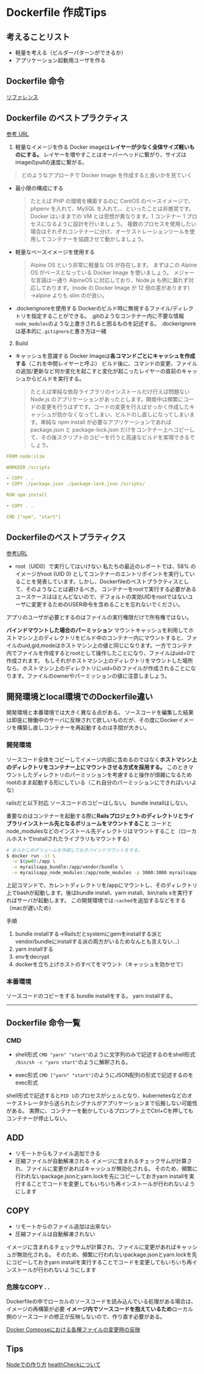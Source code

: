 # Dockerfile 作成Tips

## 考えることリスト

- 軽量を考える（ビルダーパターンができるか）
- アプリケーション起動用ユーザを作る

## Dockerfile 命令

[リファレンス](https://docs.docker.jp/engine/reference/builder.html)

## Dockerfile のベストプラクティス

[参考 URL](https://y-ohgi.com/introduction-docker/3_production/dockerfile/)

1. 軽量なイメージを作る
   Docker imageは**レイヤーが少なく全体サイズ軽いものにする。**
   レイヤーを増やすことはオーバーヘッドに繋がり、サイズはimageのpullの速度に繋がる。

> どのようなアプローチで Docker Image を作成すると良いかを見ていく

- 最小限の構成にする

  > たとえば PHP の環境を構築するのに CentOS のベースイメージで、phpenv を入れて、MySQL を入れて、、といったことは非推奨です。
  > Docker はいままでの VM とは思想が異なります。1 コンテナー 1 プロセスになるように設計を行いましょう。
  > 複数のプロセスを使用したい場合はそれぞれコンテナーに分け、オーケストレーションツールを使用してコンテナーを協調させて動かしましょう。

- 軽量なベースイメージを使用する

  > Alpine OS という非常に軽量な OS が存在します。
  > まずはこの Alpine OS がベースとなっている Docker Image を使いましょう。
  > メジャーな言語は一通り AlpineOS に対応しており、Node.js も例に漏れず対応しております。(node の Docker Image が 12 倍の差があります)
  > →alpine よりも slim のが良い。

- .dockerignoreを使用する
  Dockerのビルド時に無視するファイル/ディレクトリを指定することができる。
  .gitのようなコンテナー内に不要な情報`node_modules`のような上書きされると困るものを記述する。
  .dockerignoreは基本的に`.gitignore`と書き方は一緒

2. Build

- キャッシュを意識する
  Docker Imageは**各コマンドごとにキャッシュを作成する**（これを中間レイヤーと呼ぶ）
  ビルド後に、コマンドの変更、ファイルの追加/更新など何か変化を起こすと変化が起こったレイヤーの直前のキャッシュからビルドを実行する。
  > たとえば単純な依存ライブラリのインストールだけ行えば問題ない Node.js のアプリケーションがあったとします。開発中は頻繁にコードの変更を行うはずです。コードの変更を行えばせっかく作成したキャッシュが効かなくなってしまい、ビルドのし直しになってしまいます。単純な npm install が必要なアプリケーションであれば package.json と package-lock.json だけをコンテナー上へコピーして、その後スクリプトのコピーを行うと高速なビルドを実現できるでしょう。

```yml
FROM node:slim

WORKDIR /scripts

- COPY . .
+ COPY ./package.json ./package-lock.json /scripts/

RUN npm install

+ COPY . .

CMD ["npm", "start"]
```

## Dockerfileのベストプラティクス

[参考URL](https://sysdig.jp/blog/dockerfile-best-practices/)

- root（UID0）で実行してはいけない
私たちの最近のレポートでは、58% のイメージがroot (UID 0) としてコンテナーのエントリポイントを実行していることを発表しています。しかし、Dockerfileのベストプラクティスとして、そのようなことは避けるべき。
コンテナーをrootで実行する必要があるユースケースはほとんどないので、デフォルトの実効UIDをrootではないユーザに変更するためのUSER命令を含めることを忘れないでください。

アプリのユーザが必要とするのはファイルの実行権限だけで所有権ではない。

**バインドマウントした場合のパーミッション**
マウントキャッシュを利用してホストマシン上のディレクトリをビルド中のコンテナー内にマウントすると、ファイルのuid,gid,modeはホストマシン上の値と同じになります。一方でコンテナ内でファイルを作成するとrootとして操作したことになり、ファイルはuid=0で作成されます。
もしそれがホストマシン上のディレクトリをマウントした場所なら、ホストマシン上のディレクトリにuid=0のファイルが作成されることになります。ファイルのownerやパーミッションの値に注意しましょう。


## 開発環境とlocal環境でのDockerfile違い

開発環境と本番環境では大きく異なる点がある。
ソースコードを編集した結果は即座に稼働中のサーバに反映されて欲しいものだが、その度にDockerイメージを構築し直しコンテナーを再起動するのは手間が大きい。


### 開発環境

ソースコード全体をコピーしてイメージ内部に含めるのではなく**ホストマシン上のディレクトリをコンテナー上にマウントさせる方式を採用する。**
このときマウントしたディレクトリのパーミッションを考慮すると操作が煩雑になるためrootのまま起動する形にしている（これ自分のパーミッションにできればいいよな）

railsだと以下対応
ソースコードのコピーはしない。
bundle installはしない。

重要なのはコンテナーを起動する際に**Railsプロジェクトのディレクトリとライブラリインストール先となるボリュームをマウントすること**
コードとnode_modulesなどのインストール先ディレクトリはマウントすること（ローカルホストでinstallされたライブラリもマウントする）

```sh
# あらかじめボリュームを作成しておきバインドマウントをする。
$ docker run -it \
  -v $(pwd):/app \
  -v myrailsapp_bundle:/app/vendor/bundle \
  -v myrailsapp_node_modules:/app/node_modules -p 3000:3000 myrailsapp
```
上記コマンドで、カレントディレクトリを/appにマウントし、そのディレクトリ上でbashが起動します。後はbundle install、yarn install、bin/rails sを実行すればサーバが起動します。
この開発環境では`:cached`を追加するなどをする（macが遅いため）

手順

1. bundle installする→Railsだとsystemにgemをinstallする派とvendor/bundleにinstallする派の両方がいるためなんとも言えない...）
2. yarn installする
3. envをdecrypt
4. dockerを立ち上げホストのすべてをマウント（キャッシュを効かせて）

### 本番環境

ソースコードのコピーをする
bundle installをする。
yarn installする。

---

## Dockerfile 命令一覧

### CMD

- shell形式
`CMD "yarn" "start"`のように文字列のみで記述するのをshell形式
`/bin/sh -c "yarn start"`のように解釈される。

- exec形式
`CMD ["yarn" "start"]`のようにJSON配列の形式で記述するのをexec形式

shell形式で記述すると`PID 1`のプロセスがシェルとなり、kubernetesなどのオーケストレータから送られたシグナルがアプリケーションまで伝搬しない可能性がある。
実際に、コンテナーを動かしているプロンプト上でCtrl+Cを押してもコンテナーが停止しない。

## ADD

- リモートからもファイル追加できる
- 圧縮ファイルが自動解凍される
イメージに含まれるチェックサムが計算され、ファイルに変更があればキャッシュが無効化される。
そのため、頻繁に行われないpackage.jsonとyarn.lockを先にコピーしておきyarn installを実行することでコードを変更してもいちいち再インストールが行われないようにします

## COPY

- リモートからのファイル追加は出来ない
- 圧縮ファイルは自動解凍されない

イメージに含まれるチェックサムが計算され、ファイルに変更があればキャッシュが無効化される。
そのため、頻繁に行われないpackage.jsonとyarn.lockを先にコピーしておきyarn installを実行することでコードを変更してもいちいち再インストールが行われないようにします

### 危険なCOPY . .

Dockerfileの中でローカルのソースコードを読み込んでいる処理がある場合は、イメージの再構築が必要
**イメージ内でソースコードを抱えているため**ローカル側のソースコードの修正が反映しないので、作り直す必要がある。

[Docker Composeにおける各種ファイルの変更時の反映](https://qiita.com/subretu/items/5857628534b53f29f5a3)

## Tips

[Nodeでの作り方](https://blog.shinonome.io/nodejs-docker/)
[healthCheckについて](https://kakakakakku.hatenablog.com/entry/2019/11/22/094832)